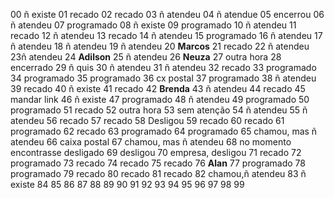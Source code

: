 00 ñ existe
01 recado
02 recado
03 ñ atendeu
04 ñ atendue
05 encerrou
06 ñ atendeu
07 programado
08 ñ existe
09 programado
10 ñ atendeu
11 recado
12 ñ atendeu
13 recado
14 ñ atendeu
15 programado
16 ñ atendeu
17 ñ atendeu
18 ñ atendeu 
19 ñ atendeu
20 **Marcos**
21 recado
22 ñ atendeu
23ñ atendeu
24 **Adilson**
25 ñ atendeu
26 **Neuza**
27 outra hora
28 encerrado
29 ñ quis
30 ñ atendeu
31 ñ atendeu
32 recado
33 programado
34 programado
35 programado
36 cx postal
37 programado
38 ñ atendeu
39 recado
40 ñ existe
41 recado
42 **Brenda**
43 ñ atendeu
44 recado
45 mandar link
46 ñ existe
47 programado
48 ñ atendeu 
49 programado
50 programado
51 recado
52 outra hora
53 sem atenção
54 ñ atendeu
55 ñ atendeu
56 recado
57 recado
58 Desligou
59 recado
60 recado
61 programado
62 recado
63 programado
64 programado
65 chamou, mas ñ atendeu
66 caixa postal
67 chamou, mas ñ atendeu
68 no momento encontrasse desligado
69 desligou
70 empresa, desligou
71 recado
72 programado
73 recado
74 recado
75 recado
76 **Alan**
77 programado
78 programado
79 recado
80 recado
81 recado
82 chamou,ñ atendeu
83 ñ existe
84
85
86
87
88
89
90
91
92
93
94
95
96
97
98
99